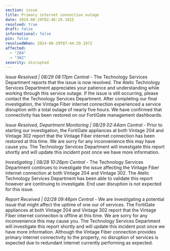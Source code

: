 ```yaml
---
section: issue
title: Primary internet connection outage
date: 2024-08-29T02:46:29.192Z
resolved: true
draft: false
informational: false
pin: false
resolvedWhen: 2024-08-29T07:44:29.197Z
affected:
  - "204"
  - "302"
severity: disrupted
---
```

*Issue Resolved | 08/29 08:17pm Central* - The Technology Services Department reports that the issue is now resolved. The Atelic Technology Services Department appreciates your patience and understanding while working through this service outage. If the issue is still occurring, please contact the Technology Services Department. After completing our final investigation, the Vintage Fiber internet connection experienced a service disruption with a total outage of nearly five hours. We have confirmed that connectivity has been restored on our FortiGate management dashboards.

*Issue Resolved, Department Monitoring | 08/29 02:44am Central* - Prior to starting our investigation, the FortiGate appliances at both Vintage 204 and Vintage 302 report that the Vintage Fiber internet connection has been restored at this time. We are sorry for any inconvenience this may have cause you. The Technology Services Department will investigate this report shortly and will update this incident post once we have more information.

*Investigating | 08/28 10:26pm Central* - The Technology Services Department continues to investigate the issue affecting the Vintage Fiber internet connection at both Vintage 204 and Vintage 302. The Atelic Technology Services Department has been able to validate this report however are continuing to investigate. End user disruption is not expected for this issue.

*Report Received | 02/28 09:46pm Central* - We are investigating a potential issue that might affect the uptime of one our of services. The FortiGate appliances at both Vintage 204 and Vintage 302 report that the Vintage Fiber internet connection is offline at this time. We are sorry for any inconvenience this may cause you. The Technology Services Department will investigate this report shortly and will update this incident post once we have more information. Although the Vintage Fiber connection provides primary internet connectivity to the property, no disruption of services is expected due to redundant internet currently performing as expected.